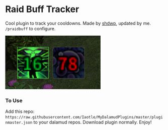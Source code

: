 # Raid Buff Tracker
Cool plugin to track your cooldowns. Made by [shdwp](https://github.com/shdwp/), updated by me.
`/praidbuff` to configure.

!['Cool Picture'](https://github.com/Iaotle/MyDalamudPlugins/blob/969a5f2e051eb814906bfa8187f92ea8cd0c4c47/plugins/RaidBuffTracker/images/icon.png)

### To Use
Add this repo: `https://raw.githubusercontent.com/Iaotle/MyDalamudPlugins/master/pluginmaster.json` to your dalamud repos.
Download plugin normally. Enjoy!
